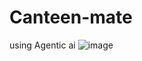 # Canteen-mate
using Agentic ai
![image](https://github.com/user-attachments/assets/c99de4f8-fbda-4d4e-b055-761269f488c9)

